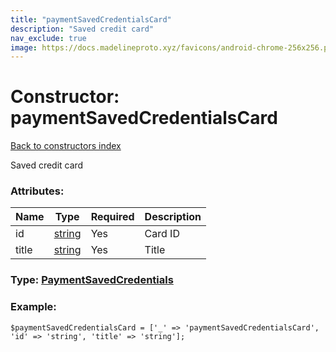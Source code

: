 ```yaml
---
title: "paymentSavedCredentialsCard"
description: "Saved credit card"
nav_exclude: true
image: https://docs.madelineproto.xyz/favicons/android-chrome-256x256.png
---
```

# Constructor: paymentSavedCredentialsCard  
[Back to constructors index](/API_docs/constructors/index.html)



Saved credit card

### Attributes:

| Name     |    Type       | Required | Description |
|----------|---------------|----------|-------------|
|id|[string](/API_docs/types/string.html) | Yes|Card ID|
|title|[string](/API_docs/types/string.html) | Yes|Title|



### Type: [PaymentSavedCredentials](/API_docs/types/PaymentSavedCredentials.html)


### Example:

```
$paymentSavedCredentialsCard = ['_' => 'paymentSavedCredentialsCard', 'id' => 'string', 'title' => 'string'];
```  
